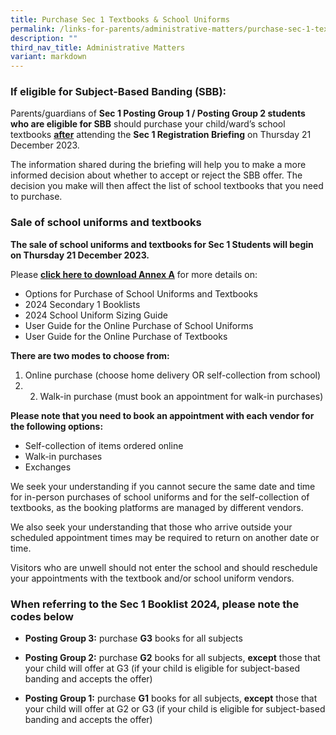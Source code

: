 ```yaml
---
title: Purchase Sec 1 Textbooks & School Uniforms
permalink: /links-for-parents/administrative-matters/purchase-sec-1-textbooks-n-school-uniforms/
description: ""
third_nav_title: Administrative Matters
variant: markdown
---
```

### If eligible for Subject-Based Banding (SBB):

Parents/guardians of **Sec 1 Posting Group 1 / Posting Group 2 students who are eligible for SBB** should purchase your child/ward’s school textbooks <u><b>after</b></u> attending the **Sec 1 Registration Briefing** on Thursday 21 December 2023. 

The information shared during the briefing will help you to make a more informed decision about whether to accept or reject the SBB offer. The decision you make will then affect the list of school textbooks that you need to purchase.



### Sale of school uniforms and textbooks

**The sale of school uniforms and textbooks for Sec 1 Students will begin on Thursday 21 December 2023.**

Please **[click here to download Annex A](/files/Sec1%20Intake%20page%20Files/Annex_A_1_Dec_2023.pdf)** for more details on:

-	Options for Purchase of School Uniforms and Textbooks
-	2024 Secondary 1 Booklists
-	2024 School Uniform Sizing Guide
-	User Guide for the Online Purchase of School Uniforms
-	User Guide for the Online Purchase of Textbooks

**There are two modes to choose from:**
1. Online purchase (choose home delivery OR self-collection from school)
2. 2. Walk-in purchase (must book an appointment for walk-in purchases)

**Please note that you need to book an appointment with each vendor for the following options:**
- Self-collection of items ordered online
-	Walk-in purchases
-	Exchanges

We seek your understanding if you cannot secure the same date and time for in-person purchases of school uniforms and for the self-collection of textbooks, as the booking platforms are managed by different vendors.

We also seek your understanding that those who arrive outside your scheduled appointment times may be required to return on another date or time.

Visitors who are unwell should not enter the school and should reschedule your appointments with the textbook and/or school uniform vendors.



### When referring to the Sec 1 Booklist 2024, please note the codes below

-	**Posting Group 3:** purchase **G3** books for all subjects

-	**Posting Group 2:** purchase **G2** books for all subjects, **except** those that your child will offer at G3 (if your child is eligible for subject-based banding and accepts the offer)

-	**Posting Group 1:** purchase **G1** books for all subjects, **except** those that your child will offer at G2 or G3 (if your child is eligible for subject-based banding and accepts the offer)